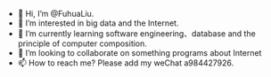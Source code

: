 - 👋 Hi, I’m @FuhuaLiu.
- 👀 I’m interested in big data and the Internet.
- 🌱 I’m currently learning software engineering、database and the principle of computer composition.
- 💞️ I’m looking to collaborate on something programs about Internet
- 📫 How to reach me? Please add my weChat a984427926.

<!---
FuhuaLiu/FuhuaLiu is a ✨ special ✨ repository because its `README.md` (this file) appears on your GitHub profile.
You can click the Preview link to take a look at your changes.
--->
